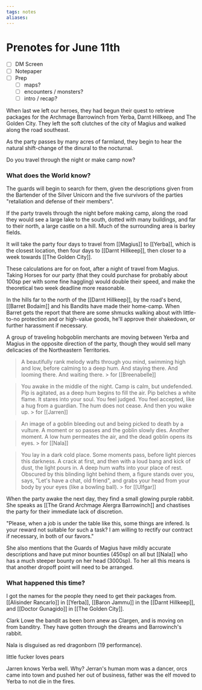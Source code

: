 ```yaml
---
tags: notes
aliases:
---
```


# Prenotes for June 11th
- [ ] DM Screen
- [ ] Notepaper
- [ ] Prep
	- [ ] maps?
	- [ ] encounters / monsters?
	- [ ] intro / recap?

When last we left our heroes, they had begun their quest to retrieve packages for the Archmage Barrowinch from Yerba, Darnt Hillkeep, and The Golden City. They left the soft clutches of the city of Magius and walked along the road southeast. 

As the party passes by many acres of farmland, they begin to hear the natural shift-change of the dinural to the nocturnal. 

Do you travel through the night or make camp now?

### What does the World know?

The guards will begin to search for them, given the descriptions given from the Bartender of the Silver Unicorn and the five survivors of the parties "retaliation and defense of their members".

If the party travels through the night before making camp, along the road they would see a large lake to the south, dotted with many buildings, and far to their north, a large castle on a hill. Much of the surrounding area is barley fields. 

It will take the party four days to travel from [[Magius]] to [[Yerba]], which is the closest location, then four days to [[Darnt Hillkeep]], then closer to a week towards [[The Golden City]]. 

These calculations are for on foot, after a night of travel from Magius. Taking Horses for our party (that they could purchase for probably about 100sp per with some fine haggling) would double their speed, and make the theoretical two week deadline more reasonable.

In the hills far to the north of the [[Darnt Hillkeep]], by the road's bend, [[Barret Bodaim]] and his Bandits have made their home-camp. When Barret gets the report that there are some shmucks walking about with little-to-no protection and or high-value goods, he'll approve their shakedown, or further harassment if necessary.

A group of traveling hobgoblin merchants are moving between Yerba and Magius in the opposite direction of the party, though they would sell many delicacies of the Northeastern Territories.

> A beautifully rank melody wafts through you mind, swimming high and low, before calming to a deep hum. And staying there. And looming there. And waiting there.
	> for [[Breenabelle]]

> You awake in the middle of the night. Camp is calm, but undefended. Pip is agitated, as a deep hum begins to fill the air. Pip belches a white flame. It stares into your soul. You feel judged. You feel accepted, like a hug from a guardian. The hum does not cease. And then you wake up.
	> for [[Jarren]]

> An image of a goblin bleeding out and being picked to death by a vulture. A moment or so passes and the goblin slowly dies. Another moment. A low hum permeates the air, and the dead goblin opens its eyes.
	> for [[Nala]]

> You lay in a dark cold place. Some moments pass, before light pierces this darkness. A crack at first, and then with a loud bang and kick of dust, the light pours in. A deep hum wafts into your place of rest. Obscured by this blinding light behind them, a figure stands over you, says, "Let's have a chat, old friend", and grabs your head from your body by your eyes (like a bowling ball).
	> for [[Ulfgar]]

When the party awake the next day, they find a small glowing purple rabbit. She speaks as [[The Grand Archmage Alergra Barrowinch]] and chastises the party for their immediate lack of discretion. 

"Please, when a job is under the table like this, some things are infered. Is your reward not suitable for such a task? I am willing to rectify our contract if necessary, in both of our favors."

She also mentions that the Guards of Magius have mildly accurate descriptions and have put minor bounties (450sp) on all but [[Nala]] who has a much steeper bounty on her head (3000sp). To her all this means is that another dropoff point will need to be arranged.

### What happened this time?

I got the names for the people they need to get their packages from. [[Alisinder Rancarlo]] in [[Yerba]], [[Baron Jammu]] in the [[Darnt Hillkeep]], and [[Doctor Gunagido]] in [[The Golden City]].

Clark Lowe the bandit as been born anew as Clargen, and is moving on from banditry. They have gotten through the dreams and Barrowinch's rabbit.

Nala is disguised as red dragonborn (19 performance).

little fucker loves pears

Jarren knows Yerba well. Why? Jerran's human mom was a dancer, orcs came into town and pushed her out of business, father was the elf moved to Yerba to not die in the fires.